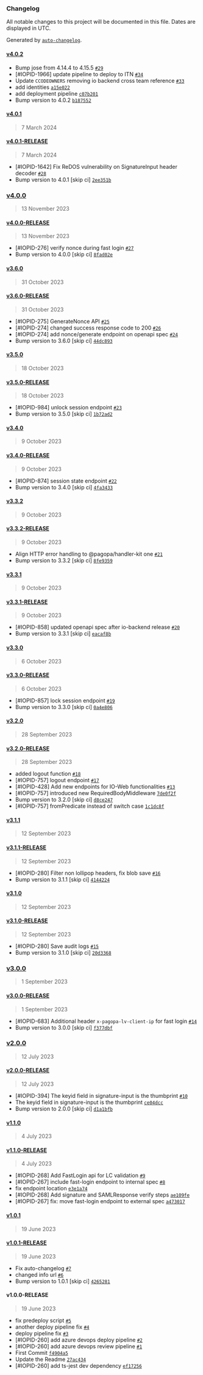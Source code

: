 ### Changelog

All notable changes to this project will be documented in this file. Dates are displayed in UTC.

Generated by [`auto-changelog`](https://github.com/CookPete/auto-changelog).

#### [v4.0.2](https://github.com/pagopa/io-functions-fast-login/compare/v4.0.1...v4.0.2)

- Bump jose from 4.14.4 to 4.15.5 [`#29`](https://github.com/pagopa/io-functions-fast-login/pull/29)
- [#IOPID-1966] update pipeline to deploy to ITN [`#34`](https://github.com/pagopa/io-functions-fast-login/pull/34)
- Update `CCODEOWNERS` removing io backend cross team reference [`#33`](https://github.com/pagopa/io-functions-fast-login/pull/33)
- add identities [`a15e022`](https://github.com/pagopa/io-functions-fast-login/commit/a15e022d5c9daf4f133dbd90c076e56b591092fd)
- add deployment pipeline [`c07b201`](https://github.com/pagopa/io-functions-fast-login/commit/c07b2014da295f542d9f2b4110a707857ea9b0ee)
- Bump version to 4.0.2 [`b187552`](https://github.com/pagopa/io-functions-fast-login/commit/b187552234873bcb6125c94dd856a2207459be85)

#### [v4.0.1](https://github.com/pagopa/io-functions-fast-login/compare/v4.0.1-RELEASE...v4.0.1)

> 7 March 2024

#### [v4.0.1-RELEASE](https://github.com/pagopa/io-functions-fast-login/compare/v4.0.0...v4.0.1-RELEASE)

> 7 March 2024

- [#IOPID-1642] Fix ReDOS vulnerability on SignatureInput header decoder [`#28`](https://github.com/pagopa/io-functions-fast-login/pull/28)
- Bump version to 4.0.1 [skip ci] [`2ee351b`](https://github.com/pagopa/io-functions-fast-login/commit/2ee351b69fdea2ffab3c3f3ed4dc55c94a024dc7)

### [v4.0.0](https://github.com/pagopa/io-functions-fast-login/compare/v4.0.0-RELEASE...v4.0.0)

> 13 November 2023

#### [v4.0.0-RELEASE](https://github.com/pagopa/io-functions-fast-login/compare/v3.6.0...v4.0.0-RELEASE)

> 13 November 2023

- [#IOPID-276] verify nonce during fast login [`#27`](https://github.com/pagopa/io-functions-fast-login/pull/27)
- Bump version to 4.0.0 [skip ci] [`8fad02e`](https://github.com/pagopa/io-functions-fast-login/commit/8fad02e9951b2ca94b6e7f2925c9dcc3e0522b4e)

#### [v3.6.0](https://github.com/pagopa/io-functions-fast-login/compare/v3.6.0-RELEASE...v3.6.0)

> 31 October 2023

#### [v3.6.0-RELEASE](https://github.com/pagopa/io-functions-fast-login/compare/v3.5.0...v3.6.0-RELEASE)

> 31 October 2023

- [#IOPID-275] GenerateNonce API [`#25`](https://github.com/pagopa/io-functions-fast-login/pull/25)
- [#IOPID-274] changed success response code to 200 [`#26`](https://github.com/pagopa/io-functions-fast-login/pull/26)
- [#IOPID-274] add nonce/generate endpoint on openapi spec [`#24`](https://github.com/pagopa/io-functions-fast-login/pull/24)
- Bump version to 3.6.0 [skip ci] [`44dc893`](https://github.com/pagopa/io-functions-fast-login/commit/44dc893c05a08ea3c34c0fa3a37e9667914ffb5d)

#### [v3.5.0](https://github.com/pagopa/io-functions-fast-login/compare/v3.5.0-RELEASE...v3.5.0)

> 18 October 2023

#### [v3.5.0-RELEASE](https://github.com/pagopa/io-functions-fast-login/compare/v3.4.0...v3.5.0-RELEASE)

> 18 October 2023

- [#IOPID-984] unlock session endpoint [`#23`](https://github.com/pagopa/io-functions-fast-login/pull/23)
- Bump version to 3.5.0 [skip ci] [`1b72ad2`](https://github.com/pagopa/io-functions-fast-login/commit/1b72ad29dbcf36023c318faef248fc9c34da508b)

#### [v3.4.0](https://github.com/pagopa/io-functions-fast-login/compare/v3.4.0-RELEASE...v3.4.0)

> 9 October 2023

#### [v3.4.0-RELEASE](https://github.com/pagopa/io-functions-fast-login/compare/v3.3.2...v3.4.0-RELEASE)

> 9 October 2023

- [#IOPID-874] session state endpoint [`#22`](https://github.com/pagopa/io-functions-fast-login/pull/22)
- Bump version to 3.4.0 [skip ci] [`4fa3433`](https://github.com/pagopa/io-functions-fast-login/commit/4fa343326691c05bdcb7fb752147bdcb6023a9e7)

#### [v3.3.2](https://github.com/pagopa/io-functions-fast-login/compare/v3.3.2-RELEASE...v3.3.2)

> 9 October 2023

#### [v3.3.2-RELEASE](https://github.com/pagopa/io-functions-fast-login/compare/v3.3.1...v3.3.2-RELEASE)

> 9 October 2023

- Align HTTP error handling to @pagopa/handler-kit one [`#21`](https://github.com/pagopa/io-functions-fast-login/pull/21)
- Bump version to 3.3.2 [skip ci] [`8fe9359`](https://github.com/pagopa/io-functions-fast-login/commit/8fe93598ef66f54a8725602da83cc0bbe6f1a200)

#### [v3.3.1](https://github.com/pagopa/io-functions-fast-login/compare/v3.3.1-RELEASE...v3.3.1)

> 9 October 2023

#### [v3.3.1-RELEASE](https://github.com/pagopa/io-functions-fast-login/compare/v3.3.0...v3.3.1-RELEASE)

> 9 October 2023

- [#IOPID-858] updated openapi spec after io-backend release [`#20`](https://github.com/pagopa/io-functions-fast-login/pull/20)
- Bump version to 3.3.1 [skip ci] [`eacaf8b`](https://github.com/pagopa/io-functions-fast-login/commit/eacaf8b0b175430ecad080a0ed12e4b4bdb49648)

#### [v3.3.0](https://github.com/pagopa/io-functions-fast-login/compare/v3.3.0-RELEASE...v3.3.0)

> 6 October 2023

#### [v3.3.0-RELEASE](https://github.com/pagopa/io-functions-fast-login/compare/v3.2.0...v3.3.0-RELEASE)

> 6 October 2023

- [#IOPID-857] lock session endpoint [`#19`](https://github.com/pagopa/io-functions-fast-login/pull/19)
- Bump version to 3.3.0 [skip ci] [`0a4e806`](https://github.com/pagopa/io-functions-fast-login/commit/0a4e8060a1eb7f8fe83c3f869ec4806f802f97e3)

#### [v3.2.0](https://github.com/pagopa/io-functions-fast-login/compare/v3.2.0-RELEASE...v3.2.0)

> 28 September 2023

#### [v3.2.0-RELEASE](https://github.com/pagopa/io-functions-fast-login/compare/v3.1.1...v3.2.0-RELEASE)

> 28 September 2023

- added logout function [`#18`](https://github.com/pagopa/io-functions-fast-login/pull/18)
- [#IOPID-757] logout endpoint [`#17`](https://github.com/pagopa/io-functions-fast-login/pull/17)
- [#IOPID-428] Add new endpoints for IO-Web functionalities [`#13`](https://github.com/pagopa/io-functions-fast-login/pull/13)
- [#IOPID-757] introduced new RequiredBodyMiddleware [`7de0f2f`](https://github.com/pagopa/io-functions-fast-login/commit/7de0f2fe11f2b19d59ba63988c1d51d845088ab5)
- Bump version to 3.2.0 [skip ci] [`d8ce247`](https://github.com/pagopa/io-functions-fast-login/commit/d8ce247e1dfd6d78cfa7d6f6083e0afc65c4804c)
- [#IOPID-757] fromPredicate instead of switch case [`1c1dc8f`](https://github.com/pagopa/io-functions-fast-login/commit/1c1dc8ff8b69c83ebd5cc6468443c23b2beea5e2)

#### [v3.1.1](https://github.com/pagopa/io-functions-fast-login/compare/v3.1.1-RELEASE...v3.1.1)

> 12 September 2023

#### [v3.1.1-RELEASE](https://github.com/pagopa/io-functions-fast-login/compare/v3.1.0...v3.1.1-RELEASE)

> 12 September 2023

- [#IOPID-280] Filter non lollipop headers, fix blob save [`#16`](https://github.com/pagopa/io-functions-fast-login/pull/16)
- Bump version to 3.1.1 [skip ci] [`4144224`](https://github.com/pagopa/io-functions-fast-login/commit/4144224be020ff990977d5f0ec8612e055900a17)

#### [v3.1.0](https://github.com/pagopa/io-functions-fast-login/compare/v3.1.0-RELEASE...v3.1.0)

> 12 September 2023

#### [v3.1.0-RELEASE](https://github.com/pagopa/io-functions-fast-login/compare/v3.0.0...v3.1.0-RELEASE)

> 12 September 2023

- [#IOPID-280] Save audit logs [`#15`](https://github.com/pagopa/io-functions-fast-login/pull/15)
- Bump version to 3.1.0 [skip ci] [`20d3368`](https://github.com/pagopa/io-functions-fast-login/commit/20d336816f9010312c39f270ee82482c88e035e0)

### [v3.0.0](https://github.com/pagopa/io-functions-fast-login/compare/v3.0.0-RELEASE...v3.0.0)

> 1 September 2023

#### [v3.0.0-RELEASE](https://github.com/pagopa/io-functions-fast-login/compare/v2.0.0...v3.0.0-RELEASE)

> 1 September 2023

- [#IOPID-683] Additional header `x-pagopa-lv-client-ip` for fast login [`#14`](https://github.com/pagopa/io-functions-fast-login/pull/14)
- Bump version to 3.0.0 [skip ci] [`f377dbf`](https://github.com/pagopa/io-functions-fast-login/commit/f377dbfff35c70a19e709f633665aad80f68e6e2)

### [v2.0.0](https://github.com/pagopa/io-functions-fast-login/compare/v2.0.0-RELEASE...v2.0.0)

> 12 July 2023

#### [v2.0.0-RELEASE](https://github.com/pagopa/io-functions-fast-login/compare/v1.1.0...v2.0.0-RELEASE)

> 12 July 2023

- [#IOPID-394] The keyid field in signature-input is the thumbprint [`#10`](https://github.com/pagopa/io-functions-fast-login/pull/10)
- The keyid field in signature-input is the thumbprint [`ce04dcc`](https://github.com/pagopa/io-functions-fast-login/commit/ce04dcc00e61742dc71d1be2cc4caf140e9ce365)
- Bump version to 2.0.0 [skip ci] [`d1a1bfb`](https://github.com/pagopa/io-functions-fast-login/commit/d1a1bfbf683c8715e01361b12b2d432929555131)

#### [v1.1.0](https://github.com/pagopa/io-functions-fast-login/compare/v1.1.0-RELEASE...v1.1.0)

> 4 July 2023

#### [v1.1.0-RELEASE](https://github.com/pagopa/io-functions-fast-login/compare/v1.0.1...v1.1.0-RELEASE)

> 4 July 2023

- [#IOPID-268] Add FastLogin api for LC validation [`#9`](https://github.com/pagopa/io-functions-fast-login/pull/9)
- [#IOPID-267] include fast-login endpoint to internal spec [`#8`](https://github.com/pagopa/io-functions-fast-login/pull/8)
- fix endpoint location [`e3e1a74`](https://github.com/pagopa/io-functions-fast-login/commit/e3e1a74b1a37dd09fbe4e4468edff499cb9ef57d)
- [#IOPID-268] Add signature and SAMLResponse verify steps [`ae109fe`](https://github.com/pagopa/io-functions-fast-login/commit/ae109fed900321c48b5f65d1d965475a00681a2b)
- [#IOPID-267] fix: move fast-login endpoint to external spec [`a473017`](https://github.com/pagopa/io-functions-fast-login/commit/a47301778210de61571601b56848e0bcdc3f3583)

#### [v1.0.1](https://github.com/pagopa/io-functions-fast-login/compare/v1.0.1-RELEASE...v1.0.1)

> 19 June 2023

#### [v1.0.1-RELEASE](https://github.com/pagopa/io-functions-fast-login/compare/v1.0.0-RELEASE...v1.0.1-RELEASE)

> 19 June 2023

- Fix auto-changelog [`#7`](https://github.com/pagopa/io-functions-fast-login/pull/7)
- changed info url [`#6`](https://github.com/pagopa/io-functions-fast-login/pull/6)
- Bump version to 1.0.1 [skip ci] [`4265281`](https://github.com/pagopa/io-functions-fast-login/commit/4265281cea51ce393ae3784035692aca26548848)

#### v1.0.0-RELEASE

> 19 June 2023

- fix predeploy script [`#5`](https://github.com/pagopa/io-functions-fast-login/pull/5)
- another deploy pipeline fix [`#4`](https://github.com/pagopa/io-functions-fast-login/pull/4)
- deploy pipeline fix [`#3`](https://github.com/pagopa/io-functions-fast-login/pull/3)
- [#IOPID-260] add azure devops deploy pipeline [`#2`](https://github.com/pagopa/io-functions-fast-login/pull/2)
- [#IOPID-260] add azure devops review pipeline [`#1`](https://github.com/pagopa/io-functions-fast-login/pull/1)
- First Commit [`f4904a5`](https://github.com/pagopa/io-functions-fast-login/commit/f4904a5edb8782a2c60ff56fba35221e76c7ae95)
- Update the Readme [`27ac434`](https://github.com/pagopa/io-functions-fast-login/commit/27ac43497bd57c0c788ddf2b9acc3be706b0056d)
- [#IOPID-260] add ts-jest dev dependency [`ef17256`](https://github.com/pagopa/io-functions-fast-login/commit/ef17256ea64ff2c75602b8e561d5c615c152529d)
